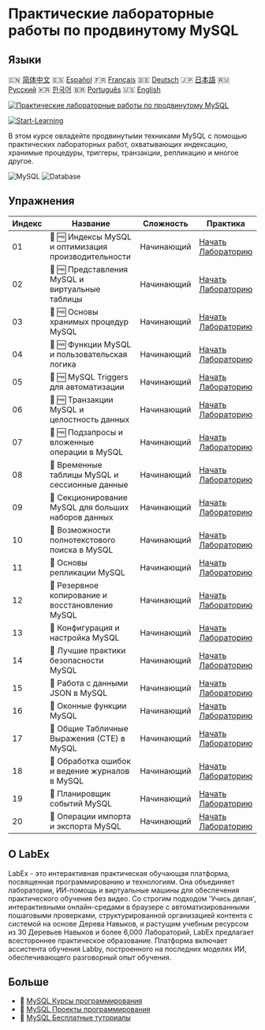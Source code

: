 # Практические лабораторные работы по продвинутому MySQL

## Языки

🇨🇳 [简体中文](README_zh.md) 🇪🇸 [Español](README_es.md) 🇫🇷 [Français](README_fr.md) 🇩🇪 [Deutsch](README_de.md) 🇯🇵 [日本語](README_ja.md) 🇷🇺 [Русский](README_ru.md) 🇰🇷 [한국어](README_ko.md) 🇧🇷 [Português](README_pt.md) 🇺🇸 [English](README.md) 

[![Практические лабораторные работы по продвинутому MySQL](https://cover-creator.labex.io/advanced-mysql-practical-labs.png?lang=ru)](https://labex.io/ru/courses/advanced-mysql-practical-labs)

[![Start-Learning](https://img.shields.io/badge/Start-Learning-whitesmoke?style=for-the-badge)](https://labex.io/ru/courses/advanced-mysql-practical-labs)

В этом курсе овладейте продвинутыми техниками MySQL с помощью практических лабораторных работ, охватывающих индексацию, хранимые процедуры, триггеры, транзакции, репликацию и многое другое.

![MySQL](https://img.shields.io/badge/MySQL-whitesmoke?style=for-the-badge&logo=mysql)
![Database](https://img.shields.io/badge/Database-whitesmoke?style=for-the-badge&logo=database)


## Упражнения

|   Индекс | Название                                             | Сложность   | Практика                                                                                                                               |
|----------|------------------------------------------------------|-------------|----------------------------------------------------------------------------------------------------------------------------------------|
|       01 | 📖 🆓 Индексы MySQL и оптимизация производительности | Начинающий  | <a target='_blank' href='https://labex.io/ru/tutorials/mysql-mysql-indexes-and-performance-optimization-550910'>Начать Лабораторию</a> |
|       02 | 📖 🆓 Представления MySQL и виртуальные таблицы      | Начинающий  | <a target='_blank' href='https://labex.io/ru/tutorials/mysql-mysql-views-and-virtual-tables-550920'>Начать Лабораторию</a>             |
|       03 | 📖 🆓 Основы хранимых процедур MySQL                 | Начинающий  | <a target='_blank' href='https://labex.io/ru/tutorials/mysql-mysql-stored-procedures-basics-550915'>Начать Лабораторию</a>             |
|       04 | 📖 🆓 Функции MySQL и пользовательская логика        | Начинающий  | <a target='_blank' href='https://labex.io/ru/tutorials/mysql-mysql-functions-and-custom-logic-550908'>Начать Лабораторию</a>           |
|       05 | 📖 🆓 MySQL Triggers для автоматизации               | Начинающий  | <a target='_blank' href='https://labex.io/ru/tutorials/mysql-mysql-triggers-for-automation-550919'>Начать Лабораторию</a>              |
|       06 | 📖 🆓 Транзакции MySQL и целостность данных          | Начинающий  | <a target='_blank' href='https://labex.io/ru/tutorials/mysql-mysql-transactions-and-data-integrity-550918'>Начать Лабораторию</a>      |
|       07 | 📖 🆓 Подзапросы и вложенные операции в MySQL        | Начинающий  | <a target='_blank' href='https://labex.io/ru/tutorials/mysql-mysql-subqueries-and-nested-operations-550916'>Начать Лабораторию</a>     |
|       08 | 📖  Временные таблицы MySQL и сессионные данные      | Начинающий  | <a target='_blank' href='https://labex.io/ru/tutorials/mysql-mysql-temporary-tables-and-session-data-550917'>Начать Лабораторию</a>    |
|       09 | 📖  Секционирование MySQL для больших наборов данных | Начинающий  | <a target='_blank' href='https://labex.io/ru/tutorials/mysql-mysql-partitioning-for-large-datasets-550912'>Начать Лабораторию</a>      |
|       10 | 📖  Возможности полнотекстового поиска в MySQL       | Начинающий  | <a target='_blank' href='https://labex.io/ru/tutorials/mysql-mysql-full-text-search-capabilities-550907'>Начать Лабораторию</a>        |
|       11 | 📖  Основы репликации MySQL                          | Начинающий  | <a target='_blank' href='https://labex.io/ru/tutorials/mysql-mysql-replication-basics-550913'>Начать Лабораторию</a>                   |
|       12 | 📖  Резервное копирование и восстановление MySQL     | Начинающий  | <a target='_blank' href='https://labex.io/ru/tutorials/mysql-mysql-backup-and-recovery-550902'>Начать Лабораторию</a>                  |
|       13 | 📖  Конфигурация и настройка MySQL                   | Начинающий  | <a target='_blank' href='https://labex.io/ru/tutorials/mysql-mysql-configuration-and-tuning-550904'>Начать Лабораторию</a>             |
|       14 | 📖  Лучшие практики безопасности MySQL               | Начинающий  | <a target='_blank' href='https://labex.io/ru/tutorials/mysql-mysql-security-best-practices-550914'>Начать Лабораторию</a>              |
|       15 | 📖  Работа с данными JSON в MySQL                    | Начинающий  | <a target='_blank' href='https://labex.io/ru/tutorials/mysql-mysql-json-data-handling-550911'>Начать Лабораторию</a>                   |
|       16 | 📖  Оконные функции MySQL                            | Начинающий  | <a target='_blank' href='https://labex.io/ru/tutorials/mysql-mysql-window-functions-550921'>Начать Лабораторию</a>                     |
|       17 | 📖  Общие Табличные Выражения (CTE) в MySQL          | Начинающий  | <a target='_blank' href='https://labex.io/ru/tutorials/mysql-mysql-common-table-expressions-ctes-550903'>Начать Лабораторию</a>        |
|       18 | 📖  Обработка ошибок и ведение журналов в MySQL      | Начинающий  | <a target='_blank' href='https://labex.io/ru/tutorials/mysql-mysql-error-handling-and-logging-550905'>Начать Лабораторию</a>           |
|       19 | 📖  Планировщик событий MySQL                        | Начинающий  | <a target='_blank' href='https://labex.io/ru/tutorials/mysql-mysql-event-scheduler-550906'>Начать Лабораторию</a>                      |
|       20 | 📖  Операции импорта и экспорта MySQL                | Начинающий  | <a target='_blank' href='https://labex.io/ru/tutorials/mysql-mysql-import-and-export-operations-550909'>Начать Лабораторию</a>         |

## О LabEx

LabEx - это интерактивная практическая обучающая платформа, посвященная программированию и технологиям. Она объединяет лаборатории, ИИ-помощь и виртуальные машины для обеспечения практического обучения без видео. Со строгим подходом 'Учись делая', интерактивными онлайн-средами в браузере с автоматизированными пошаговыми проверками, структурированной организацией контента с системой на основе Дерева Навыков, и растущим учебным ресурсом из 30 Деревьев Навыков и более 6,000 Лабораторий, LabEx предлагает всестороннее практическое образование. Платформа включает ассистента обучения Labby, построенного на последних моделях ИИ, обеспечивающего разговорный опыт обучения.

## Больше

- 🔗 [MySQL Курсы программирования](https://github.com/labex-labs/awesome-programming-courses)
- 🔗 [MySQL Проекты программирования](https://github.com/labex-labs/awesome-programming-projects)
- 🔗 [MySQL Бесплатные туториалы](https://github.com/labex-labs/mysql-free-tutorials)

